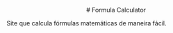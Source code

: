  <p align="center"># Formula Calculator </p>
 Site que calcula fórmulas matemáticas de maneira fácil.
